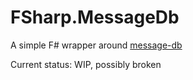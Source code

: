 # FSharp.MessageDb

A simple F# wrapper around [message-db](https://github.com/message-db/message-db)

Current status: WIP, possibly broken
